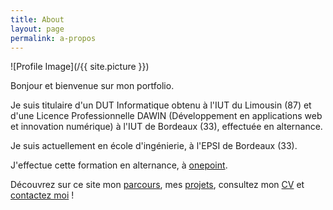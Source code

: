 ```yaml
---
title: About
layout: page
permalink: a-propos
---
```

![Profile Image](/{{ site.picture }})

Bonjour et bienvenue sur mon portfolio.

Je suis titulaire d'un DUT Informatique obtenu à l'IUT du Limousin (87) et d'une Licence Professionnelle DAWIN (Développement en applications web et innovation numérique) à l'IUT de Bordeaux (33), effectuée en alternance.

Je suis actuellement en école d'ingénierie, à l'EPSI de Bordeaux (33).

J'effectue cette formation en alternance, à [onepoint](https://groupeonepoint.com).

Découvrez sur ce site mon [parcours](/formations/), mes [projets](/projets/), consultez mon [CV]({/assets/CV.pdf) et [contactez moi](mailto:{{site.email}}) !
